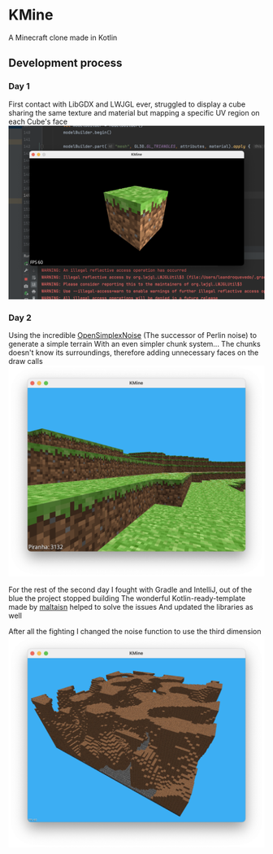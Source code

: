 # KMine
A Minecraft clone made in Kotlin

## Development process
### Day 1
First contact with LibGDX and LWJGL ever, struggled to display a cube sharing the same texture and material but mapping a specific UV region on each Cube's face
![Day 1](./.github/day1_0.png)

### Day 2
Using the incredible [OpenSimplexNoise](https://gist.github.com/KdotJPG/b1270127455a94ac5d19) (The successor of Perlin noise) to generate a simple terrain
With an even simpler chunk system... The chunks doesn't know its surroundings, therefore adding unnecessary faces on the draw calls
![Day 2 - 0](./.github/day2_0.png)

For the rest of the second day I fought with Gradle and IntelliJ, out of the blue the project stopped building
The wonderful Kotlin-ready-template made by [maltaisn](https://github.com/maltaisn/kmine) helped to solve the issues
And updated the libraries as well

After all the fighting I changed the noise function to use the third dimension
![Day 2 - 1](./.github/day2_1.png)